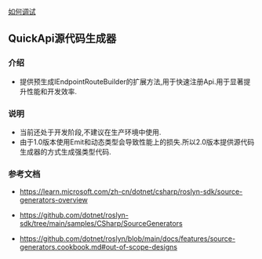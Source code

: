 ﻿[如何调试](https://github.com/JoanComasFdz/dotnet-how-to-debug-source-generator-vs2022#solution-structure)


## QuickApi源代码生成器

### 介绍

- 提供预生成IEndpointRouteBuilder的扩展方法,用于快速注册Api.用于显著提升性能和开发效率.

### 说明
- 当前还处于开发阶段,不建议在生产环境中使用.
- 由于1.0版本使用Emit和动态类型会导致性能上的损失.所以2.0版本提供源代码生成器的方式生成强类型代码.



### 参考文档
- https://learn.microsoft.com/zh-cn/dotnet/csharp/roslyn-sdk/source-generators-overview
- https://github.com/dotnet/roslyn-sdk/tree/main/samples/CSharp/SourceGenerators

- https://github.com/dotnet/roslyn/blob/main/docs/features/source-generators.cookbook.md#out-of-scope-designs

